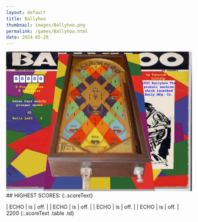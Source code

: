 ```yaml
---
layout: default
title: Ballyhoo
thumbnail: images/Ballyhoo.png
permalink: /games/Ballyhoo.html
date: 2024-05-29
---
```


<img src="../images/Ballyhoo.png" class="gameThumbnail img-fluid mx-auto align-middle">
## HIGHEST SCORES:
{:.scoreText}

| ECHO | is | off. | 
| ECHO | is | off. | 
| ECHO | is | off. | 
| ECHO | is | off. | 
2200 
{:.scoreText .table .td}
